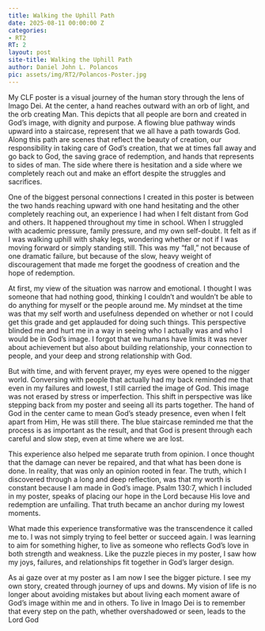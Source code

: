 ```yaml
---
title: Walking the Uphill Path
date: 2025-08-11 00:00:00 Z
categories:
- RT2
RT: 2
layout: post
site-title: Walking the Uphill Path
author: Daniel John L. Polancos
pic: assets/img/RT2/Polancos-Poster.jpg
---
```


My CLF poster is a visual journey of the human story through the lens of Imago Dei. At the center, a hand reaches outward with an orb of light, and the orb creating Man. This depicts that all people are born and created in God’s image, with dignity and purpose. A flowing blue pathway winds upward into a staircase, represent that we all have a path towards God. Along this path are scenes that reflect the beauty of creation, our responsibility in taking care of God’s creation, that we at times fall away and go back to God, the saving grace of redemption, and hands that represents to sides of man. The side where there is hesitation and a side where we completely reach out and make an effort despite the struggles and sacrifices.

One of the biggest personal connections I created in this poster is between the two hands reaching upward with one hand hesitating and the other completely reaching out, an experience I had when I felt distant from God and others. It happened throughout my time in school. When I struggled with academic pressure, family pressure, and my own self-doubt. It felt as if I was walking uphill with shaky legs, wondering whether or not if I was moving forward or simply standing still. This was my “fall,” not because of one dramatic failure, but because of the slow, heavy weight of discouragement that made me forget the goodness of creation and the hope of redemption.

At first, my view of the situation was narrow and emotional. I thought I was someone that had nothing good, thinking I couldn’t and wouldn’t be able to do anything for myself or the people around me. My mindset at the time was that my self worth and usefulness depended on whether or not I could get this grade and get applauded for doing such things. This perspective blinded me and hurt me in a way in seeing who I actually was and who I would be in God’s image. I forgot that we humans have limits it was never about achievement but also about building relationship, your connection to people, and your deep and strong relationship with God.

But with time, and with fervent prayer, my eyes were opened to the nigger world. Conversing with people that actually had my back reminded me that even in my failures and lowest, I still carried the image of God. This image was not erased by stress or imperfection. This shift in perspective was like stepping back from my poster and seeing all its parts together. The hand of God in the center came to mean God’s steady presence, even when I felt apart from Him, He was still there. The blue staircase reminded me that the process is as important as the result, and that God is present through each careful and slow step, even at time where we are lost.

This experience also helped me separate truth from opinion. I once thought that the damage can never be repaired, and that what has been done is done. In reality, that was only an opinion rooted in fear. The truth, which I discovered through a long and deep reflection, was that my worth is constant because I am made in God’s image. Psalm 130:7, which I included in my poster, speaks of placing our hope in the Lord because His love and redemption are unfailing. That truth became an anchor during my lowest moments. 

What made this experience transformative was the transcendence it called me to. I was not simply trying to feel better or succeed again. I was learning to aim for something higher, to live as someone who reflects God’s love in both strength and weakness. Like the puzzle pieces in my poster, I saw how my joys, failures, and relationships fit together in God’s larger design.

As ai gaze over at my poster as I am now I see the bigger picture. I see my own story, created through journey of ups and downs. My vision of life is no longer about avoiding mistakes but about living each moment aware of God’s image within me and in others. To live in Imago Dei is to remember that every step on the path, whether overshadowed or seen, leads to the Lord God
